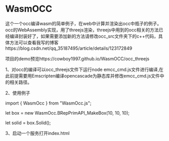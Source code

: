 # WasmOCC
这个一个occ编译wasm的简单例子，在web中计算并渲染出occ中瓶子的例子。
occ的WebAssembly实现，用了threejs渲染，threejs中用到的occ相关的方法已经编译封装好了，如果需要添加新的方法请修改occ_src文件夹下的c++代码，具体方法可以查看我写的博客https://blog.csdn.net/qq_35187495/article/details/123172849

项目的demo预览https://cowboy1997.github.io/WasmOCC/occ_threejs 

1、对occ的编译可以occ_threejs文件下运行node emcc_cmd.js文件进行编译,在此前提需要用Emscripten编译opencascade为静态库并修改emcc_cmd.js文件中的相关路径。

2、使用例子

import { WasmOcc } from "WasmOcc.js";

let box = new WasmOcc.BRepPrimAPI_MakeBox(10, 10, 10);

let solid = box.Solid();

3、启动一个服务打开index.html


